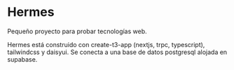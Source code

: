 # Hermes

Pequeño proyecto para probar tecnologías web.

Hermes está construido con create-t3-app (nextjs, trpc, typescript), tailwindcss y daisyui.
Se conecta a una base de datos postgresql alojada en supabase.
